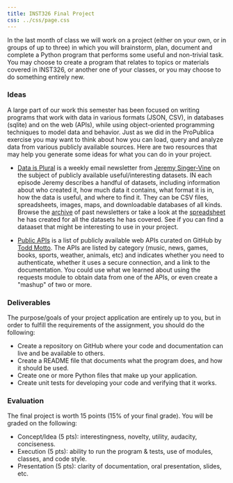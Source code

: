 ```yaml
---
title: INST326 Final Project
css: ../css/page.css
---
```


In the last month of class we will work on a project (either on your own, or in groups of up to three) in which you will brainstorm, plan, 
document and complete a Python program that performs some useful and non-trivial 
task. You may choose to create a program that relates to topics or materials covered
in INST326, or another one of your classes, or you may choose to do something entirely new.

### Ideas

A large part of our work this semester has been focused on writing programs that work with data
in various formats (JSON, CSV), in databases (sqlite) and on the web (APIs), while using object-oriented programming techniques to model data and behavior.
Just as we did in the ProPublica exercise you may want to think about how you can
load, query and analyze data from various publicly available sources. Here are 
two resources that may help you generate some ideas for what you can do in your project.

* [Data is Plural](https://tinyletter.com/data-is-plural) is a weekly email 
  newsletter from [Jeremy Singer-Vine](https://twitter.com/jsvine) on the subject
  of publicly available useful/interesting datasets. IN each episode Jeremy
  describes a handful of datasets, including information about who created it,
  how much data it contains, what format it is in, how the data is useful, 
  and where to find it. They can be CSV files, spreadsheets, images, maps, and
  downloadable databases of all kinds. Browse the [archive](https://tinyletter.com/data-is-plural/archive) of past newsletters
  or take a look at the [spreadsheet](https://docs.google.com/spreadsheets/u/1/d/1wZhPLMCHKJvwOkP4juclhjFgqIY8fQFMemwKL2c64vk/edit) he has created for 
  all the datasets he has covered. See if you can find a dataaset that
  might be interesting to use in your project.

* [Public APIs](https://github.com/toddmotto/public-apis#readme) is a list of publicly 
  available web APIs curated on GitHub by [Todd Motto](https://twitter.com/toddmotto). 
  The APIs are listed by category (music, news, games, books, sports, weather, animals, etc) 
  and indicates whether you need to authenticate, whether it uses a secure connection,
  and a link to the documentation. You could use what we learned about using the
  requests module to obtain data from one of the APIs, or even create a "mashup" of 
  two or more.

### Deliverables

The purpose/goals of your project application are entirely up to you,
but in order to fulfill the requirements of the assignment, you should do the
following:

* Create a repository on GitHub where your code and documentation can live and be available to others.
* Create a README file that documents what the program does, and how it should be used.
* Create one or more Python files that make up your application.
* Create unit tests for developing your code and verifying that it works.

### Evaluation

The final project is worth 15 points (15% of your final grade). You will be graded on the following:

* Concept/Idea (5 pts): interestingness, novelty, utility, audacity, conciseness.
* Execution (5 pts): ability to run the program & tests, use of modules, classes, and code style.
* Presentation (5 pts): clarity of documentation, oral presentation, slides, etc.